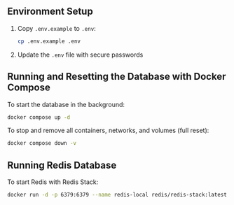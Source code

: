 ## Environment Setup

1. Copy `.env.example` to `.env`:
   ```bash
   cp .env.example .env
   ```
2. Update the `.env` file with secure passwords

## Running and Resetting the Database with Docker Compose

To start the database in the background:

```bash
docker compose up -d
```

To stop and remove all containers, networks, and volumes (full reset):

```bash
docker compose down -v
```

## Running Redis Database

To start Redis with Redis Stack:

```bash
docker run -d -p 6379:6379 --name redis-local redis/redis-stack:latest
```
